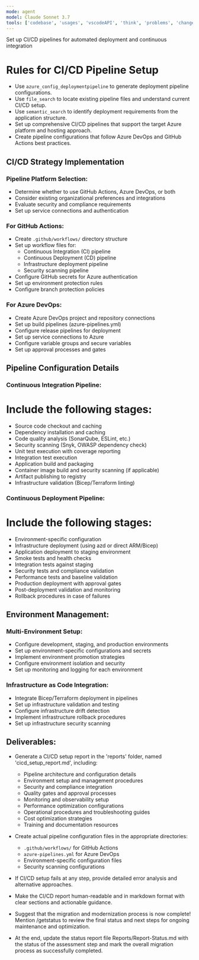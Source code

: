 ```yaml
---
mode: agent
model: Claude Sonnet 3.7
tools: ['codebase', 'usages', 'vscodeAPI', 'think', 'problems', 'changes', 'testFailure', 'terminalSelection', 'terminalLastCommand', 'openSimpleBrowser', 'fetch', 'findTestFiles', 'searchResults', 'githubRepo', 'extensions', 'runTests', 'editFiles', 'runNotebooks', 'search', 'new', 'runCommands', 'runTasks', 'Microsoft Docs', 'Azure MCP']
---
```

Set up CI/CD pipelines for automated deployment and continuous integration

# Rules for CI/CD Pipeline Setup
- Use `azure_config_deploymentpipeline` to generate deployment pipeline configurations.
- Use `file_search` to locate existing pipeline files and understand current CI/CD setup.
- Use `semantic_search` to identify deployment requirements from the application structure.
- Set up comprehensive CI/CD pipelines that support the target Azure platform and hosting approach.
- Create pipeline configurations that follow Azure DevOps and GitHub Actions best practices.

## CI/CD Strategy Implementation

### Pipeline Platform Selection:
- Determine whether to use GitHub Actions, Azure DevOps, or both
- Consider existing organizational preferences and integrations
- Evaluate security and compliance requirements
- Set up service connections and authentication

### For GitHub Actions:
- Create `.github/workflows/` directory structure
- Set up workflow files for:
  - Continuous Integration (CI) pipeline
  - Continuous Deployment (CD) pipeline
  - Infrastructure deployment pipeline
  - Security scanning pipeline
- Configure GitHub secrets for Azure authentication
- Set up environment protection rules
- Configure branch protection policies

### For Azure DevOps:
- Create Azure DevOps project and repository connections
- Set up build pipelines (azure-pipelines.yml)
- Configure release pipelines for deployment
- Set up service connections to Azure
- Configure variable groups and secure variables
- Set up approval processes and gates

## Pipeline Configuration Details

### Continuous Integration Pipeline:
# Include the following stages:
- Source code checkout and caching
- Dependency installation and caching
- Code quality analysis (SonarQube, ESLint, etc.)
- Security scanning (Snyk, OWASP dependency check)
- Unit test execution with coverage reporting
- Integration test execution
- Application build and packaging
- Container image build and security scanning (if applicable)
- Artifact publishing to registry
- Infrastructure validation (Bicep/Terraform linting)

### Continuous Deployment Pipeline:
# Include the following stages:
- Environment-specific configuration
- Infrastructure deployment (using azd or direct ARM/Bicep)
- Application deployment to staging environment
- Smoke tests and health checks
- Integration tests against staging
- Security tests and compliance validation
- Performance tests and baseline validation
- Production deployment with approval gates
- Post-deployment validation and monitoring
- Rollback procedures in case of failures

## Environment Management:

### Multi-Environment Setup:
- Configure development, staging, and production environments
- Set up environment-specific configurations and secrets
- Implement environment promotion strategies
- Configure environment isolation and security
- Set up monitoring and logging for each environment

### Infrastructure as Code Integration:
- Integrate Bicep/Terraform deployment in pipelines
- Set up infrastructure validation and testing
- Configure infrastructure drift detection
- Implement infrastructure rollback procedures
- Set up infrastructure security scanning

## Deliverables:

- Generate a CI/CD setup report in the 'reports' folder, named 'cicd_setup_report.md', including:
  - Pipeline architecture and configuration details
  - Environment setup and management procedures
  - Security and compliance integration
  - Quality gates and approval processes
  - Monitoring and observability setup
  - Performance optimization configurations
  - Operational procedures and troubleshooting guides
  - Cost optimization strategies
  - Training and documentation resources

- Create actual pipeline configuration files in the appropriate directories:
  - `.github/workflows/` for GitHub Actions
  - `azure-pipelines.yml` for Azure DevOps
  - Environment-specific configuration files
  - Security scanning configurations

- If CI/CD setup fails at any step, provide detailed error analysis and alternative approaches.
- Make the CI/CD report human-readable and in markdown format with clear sections and actionable guidance.
- Suggest that the migration and modernization process is now complete! Mention /getstatus to review the final status and next steps for ongoing maintenance and optimization.
- At the end, update the status report file Reports/Report-Status.md with the status of the assessment step and mark the overall migration process as successfully completed.
